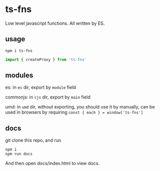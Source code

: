 # ts-fns

Low level javascript functions.
All written by ES.

## usage

```
npm i ts-fns
```

```js
import { createProxy } from 'ts-fns'
```

## modules

es: in `es` dir, export by `module` field

commonjs: in `cjs` dir, export by `main` field

umd: in `umd` dir, without exporting, you should use it by manually, can be used in browsers by requiring `const { each } = window['ts-fns']`

## docs

git clone this repo, and run

```
npm i
npm run docs
```

And then open docs/index.html to view docs.
